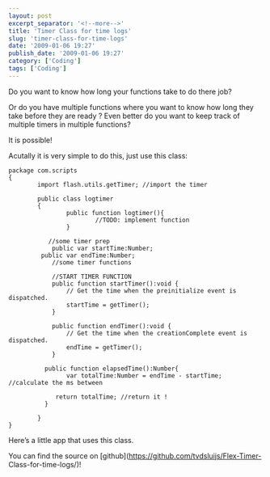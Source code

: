 ```yaml
---
layout: post
excerpt_separator: '<!--more-->'
title: 'Timer Class for time logs'
slug: 'timer-class-for-time-logs'
date: '2009-01-06 19:27'
publish_date: '2009-01-06 19:27'
category: ['Coding']
tags: ['Coding']
---
```

Do you want to know how long your functions take to do there job?  
  
Or do you have multiple functions where you want to know how long they take
before they are ready ? Even better do you want to keep track of multiple
timers in multiple functions?  
  
It is possible!  
  
  
Acutally it is very simple to do this, just use this class:

    
    
    package com.scripts   
    {   
            import flash.utils.getTimer; //import the timer    
      
            public class logtimer   
            {   
                    public function logtimer(){   
                            //TODO: implement function   
                    }   
      
               //some timer prep   
                public var startTime:Number;   
             public var endTime:Number;   
                //some timer functions   
      
                //START TIMER FUNCTION   
                public function startTimer():void {   
                    // Get the time when the preinitialize event is dispatched.   
                    startTime = getTimer();   
                }   
      
                public function endTimer():void {   
                    // Get the time when the creationComplete event is dispatched.   
                    endTime = getTimer();   
                }             
      
              public function elapsedTime():Number{   
                    var totalTime:Number = endTime - startTime; //calculate the ms between   
      
                 return totalTime; //return it !   
              }   
      
            }   
    }

Here’s a little app that uses this class.  
  
  
  
You can find the source on [github](https://github.com/tvdsluijs/Flex-Timer-
Class-for-time-logs/)!

